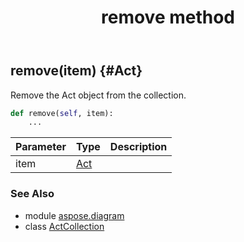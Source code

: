 ﻿---
title: remove method
second_title: Aspose.Diagram for Python via .NET API References
description: 
type: docs
weight: 60
url: /python-net/aspose.diagram/actcollection/remove/
is_root: false
---

## remove(item) {#Act}

Remove the Act object from the collection.



```python
def remove(self, item):
    ...
```


| Parameter | Type | Description |
| :- | :- | :- |
| item | [Act](/diagram/python-net/aspose.diagram/act) |  |



### See Also
* module [aspose.diagram](../../)
* class [ActCollection](/diagram/python-net/aspose.diagram/actcollection)
